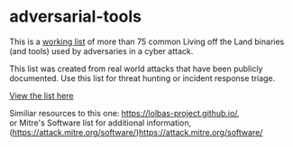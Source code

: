 # adversarial-tools

This is a [working list](https://htmlpreview.github.io/?https://github.com/kyle-phillips/adversarial-tools/blob/main/adversarial-tools.html) of more than 75 common Living off the Land binaries (and tools) used by adversaries in a cyber attack.  

This list was created from real world attacks that have been publicly documented.  Use this list for threat hunting or incident response triage. 

[View the list here](https://htmlpreview.github.io/?https://github.com/kyle-phillips/adversarial-tools/blob/main/adversarial-tools.html)

Similiar resources to this one: https://lolbas-project.github.io/,  
or Mitre's Software list for additional information, (https://attack.mitre.org/software/)https://attack.mitre.org/software/

